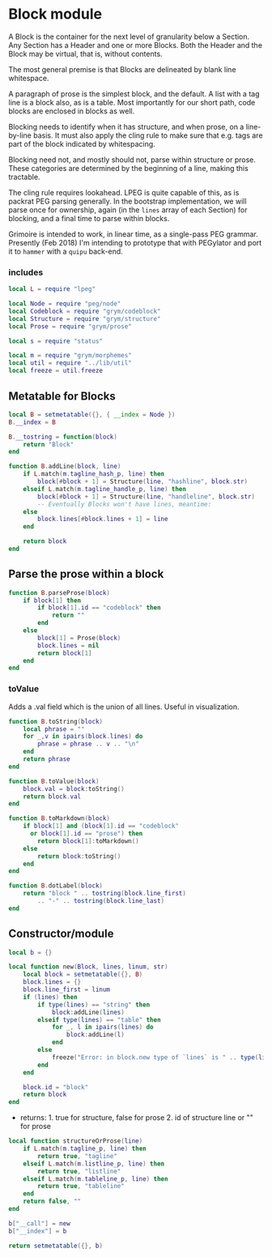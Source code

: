 # Block module

   A Block is the container for the next level of granularity below
 a Section. Any Section has a Header and one or more Blocks. Both the
 Header and the Block may be virtual, that is, without contents.


 The most general premise is that Blocks are delineated by blank line
 whitespace. 



 A paragraph of prose is the simplest block, and the default.  A list with
 a tag line is a block also, as is a table.  Most importantly for our short
 path, code blocks are enclosed in blocks as well.


 Blocking needs to identify when it has structure, and when prose, on a 
 line-by-line basis.  It must also apply the cling rule to make sure that
 e.g. tags are part of the block indicated by whitespacing. 
 
 Blocking need not, and mostly should not, parse within structure or prose.
 These categories are determined by the beginning of a line, making this
 tractable. 
 
 The cling rule requires lookahead. LPEG is quite capable of this, as is 
 packrat PEG parsing generally.  In the bootstrap implementation, we will
 parse once for ownership, again (in the `lines` array of each Section) for
 blocking, and a final time to parse within blocks. 


 Grimoire is intended to work, in linear time, as a single-pass PEG
 grammar.  Presently (Feb 2018) I'm intending to prototype that with 
 PEGylator and port it to `hammer` with a `quipu` back-end. 


### includes

```lua
local L = require "lpeg"

local Node = require "peg/node"
local Codeblock = require "grym/codeblock"
local Structure = require "grym/structure"
local Prose = require "grym/prose"

local s = require "status"

local m = require "grym/morphemes"
local util = require "../lib/util"
local freeze = util.freeze
```
## Metatable for Blocks

```lua
local B = setmetatable({}, { __index = Node })
B.__index = B

B.__tostring = function(block) 
    return "Block"
end

function B.addLine(block, line)
    if L.match(m.tagline_hash_p, line) then
        block[#block + 1] = Structure(line, "hashline", block.str)
    elseif L.match(m.tagline_handle_p, line) then
        block[#block + 1] = Structure(line, "handleline", block.str)
        -- Eventually Blocks won't have lines, meantime:
    else
        block.lines[#block.lines + 1] = line
    end

    return block
end
```
## Parse the prose within a block

```lua
function B.parseProse(block)
    if block[1] then
        if block[1].id == "codeblock" then
            return ""
        end
    else
        block[1] = Prose(block)
        block.lines = nil
        return block[1]
    end
end
```
### toValue

 Adds a .val field which is the union of all lines.
 Useful in visualization. 

```lua
function B.toString(block)
    local phrase = ""
    for _,v in ipairs(block.lines) do
        phrase = phrase .. v .. "\n"
    end
    return phrase
end

function B.toValue(block)
    block.val = block:toString()
    return block.val
end

function B.toMarkdown(block)
    if block[1] and (block[1].id == "codeblock"
      or block[1].id == "prose") then
        return block[1]:toMarkdown()
    else
        return block:toString()
    end
end

function B.dotLabel(block)
    return "block " .. tostring(block.line_first) 
        .. "-" .. tostring(block.line_last)
end
```
## Constructor/module

```lua
local b = {}

local function new(Block, lines, linum, str)
    local block = setmetatable({}, B)
    block.lines = {}
    block.line_first = linum
    if (lines) then 
        if type(lines) == "string" then
            block:addLine(lines)
        elseif type(lines) == "table" then
            for _, l in ipairs(lines) do
                block:addLine(l)
            end
        else
            freeze("Error: in block.new type of `lines` is " .. type(lines))
        end
    end

    block.id = "block"
    return block
end
```

 - returns: 
        1. true for structure, false for prose
        2. id of structure line or "" for prose


```lua
local function structureOrProse(line)
    if L.match(m.tagline_p, line) then
        return true, "tagline"
    elseif L.match(m.listline_p, line) then
        return true, "listline"
    elseif L.match(m.tableline_p, line) then
        return true, "tableline"
    end
    return false, ""
end

b["__call"] = new
b["__index"] = b

return setmetatable({}, b)
```

